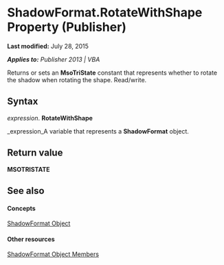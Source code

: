 
# ShadowFormat.RotateWithShape Property (Publisher)

 **Last modified:** July 28, 2015

 _**Applies to:** Publisher 2013 | VBA_

Returns or sets an  **MsoTriState** constant that represents whether to rotate the shadow when rotating the shape. Read/write.


## Syntax

 _expression_. **RotateWithShape**

 _expression_A variable that represents a  **ShadowFormat** object.


## Return value

 **MSOTRISTATE**


## See also


#### Concepts


 [ShadowFormat Object](b23ab92e-5e49-8d8d-69d5-93d391a9edb2.md)
#### Other resources


 [ShadowFormat Object Members](52eb5508-4f8e-ed26-82f2-7f617d67a4a0.md)
